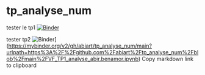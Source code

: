 # tp_analyse_num
tester le tp1  [![Binder](https://mybinder.org/badge_logo.svg)](https://mybinder.org/v2/gh/abiart/tp_analyse_num/main?filepath=TP1_analyse_abir.benamor-checkpoint.ipynb)

tester tp2 ![Binder](https://mybinder.org/badge_logo.svg)](https://mybinder.org/v2/gh/abiart/tp_analyse_num/main?urlpath=https%3A%2F%2Fgithub.com%2Fabiart%2Ftp_analyse_num%2Fblob%2Fmain%2FVF_TP1_analyse_abir.benamor.ipynb)
Copy markdown link to clipboard
